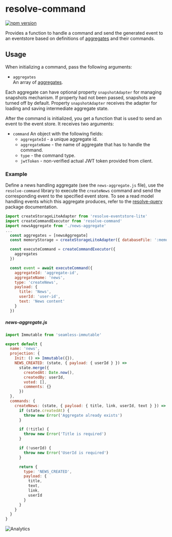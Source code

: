 # **resolve-command**
[![npm version](https://badge.fury.io/js/resolve-command.svg)](https://badge.fury.io/js/resolve-command)

Provides a function to handle a command and send the generated event to an eventstore based on definitions of [aggregates](../resolve-scripts/src/template#aggregates-and-read-models-) and their commands. 

## Usage
When initializing a command, pass the following arguments:

* `aggregates`  
	An array of [aggregates](../resolve-scripts/src/template#aggregates-and-read-models-).  

Each aggregate can have optional property `snapshotAdapter` for managing snapshots mechanism. If property had not been passed, snapshots are turned off by default.
Property `snapshotAdapter` receives the adapter for loading and saving intermediate aggregate state.


After the command is initialized, you get a function that is used to send an event to the event store. It receives two arguments:
* `command`
	An object with the following fields:
	* `aggregateId` - a unique aggregate id.
	* `aggregateName` - the name of aggregate that has to handle the command.
	* `type` - the command type.
	* `jwtToken` - non-verified actual JWT token provided from client.

### Example
Define a news handling aggregate (see the  `news-aggregate.js` file), use the `resolve-command` library to execute the `createNews` command and send the corresponding event to the specified event store. To see a read model handling events which this aggregate produces, refer to the [resolve-query](../resolve-query#example) package documentation.

```js
import createStorageLiteAdapter from 'resolve-eventstore-lite'
import createCommandExecutor from 'resolve-command'
import newsAggregate from './news-aggregate'
...
  const aggregates = [newsAggregate]
  const memoryStorage = createStorageLiteAdapter({ databaseFile: ':memory:' })

  const executeCommand = createCommandExecutor({
    aggregates
  })

  const event = await executeCommand({
    aggregateId: 'aggregate-id',
    aggregateName: 'news',
    type: 'createNews',
    payload: {
      title: 'News',
      userId: 'user-id',
      text: 'News content'
    }
  })
```

##### news-aggregate.js
```js
import Immutable from 'seamless-immutable'

export default {
  name: 'news',
  projection: {
    Init: () => Immutable({}),
    NEWS_CREATED: (state, { payload: { userId } }) =>
      state.merge({
        createdAt: Date.now(),
        createdBy: userId,
        voted: [],
        comments: {}
      })
  },
  commands: {
    createNews: (state, { payload: { title, link, userId, text } }) => {
      if (state.createdAt) {
        throw new Error('Aggregate already exists')
      }

      if (!title) {
        throw new Error('Title is required')
      }

      if (!userId) {
        throw new Error('UserId is required')
      }

      return {
        type: 'NEWS_CREATED',
        payload: {
          title,
          text,
          link,
          userId
        }
      }
    }
  }
}
```

![Analytics](https://ga-beacon.appspot.com/UA-118635726-1/packages-resolve-command-readme?pixel)
